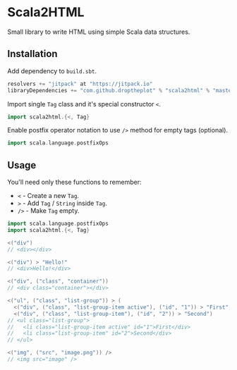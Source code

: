 # Scala2HTML

Small library to write HTML using simple Scala data structures.

## Installation

Add dependency to `build.sbt`.

```scala
resolvers += "jitpack" at "https://jitpack.io"
libraryDependencies += "com.github.droptheplot" % "scala2html" % "master-SNAPSHOT"
```

Import single `Tag` class and it's special constructor `<`.
```scala
import scala2html.{<, Tag}
```

Enable postfix operator notation to use `/>` method for empty tags (optional).
```scala
import scala.language.postfixOps
```

## Usage

You'll need only these functions to remember:
* `<` - Create a new `Tag`.
* `>` - Add `Tag` / `String` inside `Tag`.
* `/>` - Make `Tag` empty.

```scala
import scala.language.postfixOps
import scala2html.{<, Tag}

<("div")
// <div></div>

<("div") > "Hello!"
// <div>Hello!</div>

<("div", ("class", "container"))
// <div class="container"></div>

<("ul", ("class", "list-group")) > (
  <("div", ("class", "list-group-item active"), ("id", "1")) > "First",
  <("div", ("class", "list-group-item"), ("id", "2")) > "Second")
// <ul class="list-group">
//   <li class="list-group-item active" id="1">First</div>
//   <li class="list-group-item" id="2">Second</div>
// </ul>

<("img", ("src", "image.png")) />
// <img src="image" />

